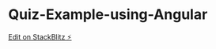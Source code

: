 # Quiz-Example-using-Angular

[Edit on StackBlitz ⚡️](https://stackblitz.com/edit/stackblitz-starters-5nlugq)
